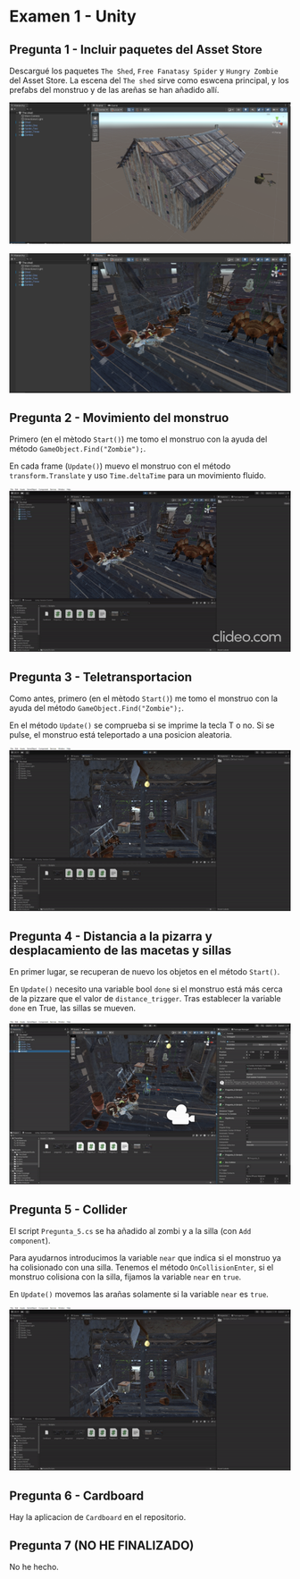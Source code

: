 # Examen 1 - Unity

## Pregunta 1 - Incluir paquetes del Asset Store

Descargué los paquetes `The Shed`, `Free Fanatasy Spider` y `Hungry Zombie` del Asset Store.
La escena del `The shed` sirve como eswcena principal, y los prefabs del monstruo y de las areñas se han añadido allí.

![Shed](Shed.png)

![Zombie & Spiders](spiders_zombie.png)

## Pregunta 2 - Movimiento del monstruo

Primero (en el mètodo `Start()`) me tomo el monstruo con la ayuda del método `GameObject.Find("Zombie");`.

En cada frame (`Update()`) muevo el monstruo con el método `transform.Translate` y uso `Time.deltaTime` para un movimiento fluido.

![Movimiento del monstruo](pregunta2.gif)

## Pregunta 3 - Teletransportacion

Como antes, primero (en el mètodo `Start()`) me tomo el monstruo con la ayuda del método `GameObject.Find("Zombie");`.

En el método `Update()` se comprueba si se imprime la tecla T o no.
Si se pulse, el monstruo está teleportado a una posicion aleatoria.

![Teleportacion](pregunta3.gif)

## Pregunta 4 - Distancia a la pizarra y desplacamiento de las macetas y sillas

En primer lugar, se recuperan de nuevo los objetos en el método `Start()`.

En `Update()` necesito una variable bool `done` si el monstruo está más cerca de la pizzare que el valor de `distance_trigger`.
Tras establecer la variable `done` en True, las sillas se mueven. 

![Distancia a la pizarra](pregunta4.gif)


## Pregunta 5 - Collider

El script `Pregunta_5.cs` se ha añadido al zombi y a la silla (con `Add component`).

Para ayudarnos introducimos la variable `near` que indica si el monstruo ya ha colisionado con una silla.
Tenemos el método `OnCollisionEnter`, si el monstruo colisiona con la silla, fijamos la variable `near` en `true`.

En `Update()` movemos las arañas solamente si la variable `near` es `true`.

![Collsion](pregunta5.gif)

## Pregunta 6 - Cardboard

Hay la aplicacion de `Cardboard` en el repositorio.

## Pregunta 7 (NO HE FINALIZADO)

No he hecho.



